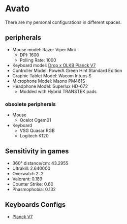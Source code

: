 # Avato
There are my personal configurations in different spaces.
## peripherals
- Mouse model: Razer Viper Mini
  - DPI: 1600
  - Polling Rate: 1000
- Keyboard model: [Drop x OLKB Planck V7](Personal/Keyboards/Planck/rev7)
- Controller Model: PowerA Green Hint Standard Edition
- Graphic Tablet Model: Wacom Intuos S
- Microphone Model: Maono PM461S
- Headphone Model: Superlux HD-672
  - Modded with Hybrid TRANSTEK pads
### obsolete peripherals
- Mouse
  - Ocelot Ogem01
- Keyboard
  - VSG Quasar RGB
  - Logitech K120
## Sensitivity in games
- 360° distance/cm: 43.2955
- Ultrakill: 2.640000
- Overwatch 2: 2
- Valorant: 0.189
- Counter Strike: 0.60
- Phasmophobia: 0.132
## Keyboards Configs
- [Planck V7](Personal/Keyboards/Planck/rev7)
